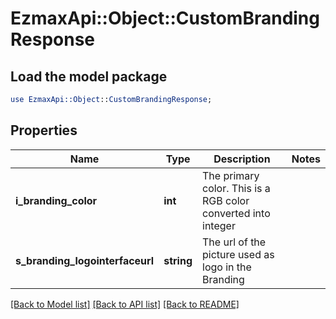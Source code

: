 # EzmaxApi::Object::CustomBrandingResponse

## Load the model package
```perl
use EzmaxApi::Object::CustomBrandingResponse;
```

## Properties
Name | Type | Description | Notes
------------ | ------------- | ------------- | -------------
**i_branding_color** | **int** | The primary color. This is a RGB color converted into integer | 
**s_branding_logointerfaceurl** | **string** | The url of the picture used as logo in the Branding | 

[[Back to Model list]](../README.md#documentation-for-models) [[Back to API list]](../README.md#documentation-for-api-endpoints) [[Back to README]](../README.md)


